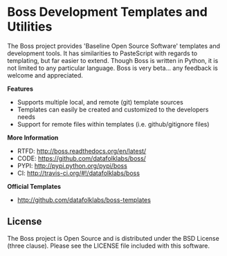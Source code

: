 Boss Development Templates and Utilities
========================================

The Boss project provides 'Baseline Open Source Software' templates and 
development tools.  It has similarities to PasteScript with regards to 
templating, but far easier to extend.  Though Boss is written in Python, it is 
not limited to any particular language. Boss is very beta... any feedback is 
welcome and appreciated.

**Features**

 * Supports multiple local, and remote (git) template sources
 * Templates can easily be created and customized to the developers needs
 * Support for remote files within templates (i.e. github/gitignore files)
  
**More Information**

 * RTFD: http://boss.readthedocs.org/en/latest/
 * CODE: https://github.com/datafolklabs/boss/
 * PYPI: http://pypi.python.org/pypi/boss
 *   CI: http://travis-ci.org/#!/datafolklabs/boss

**Official Templates**

 * http://github.com/datafolklabs/boss-templates
 
 
License
-------

The Boss project is Open Source and is distributed under the BSD License 
(three clause).  Please see the LICENSE file included with this software.  

